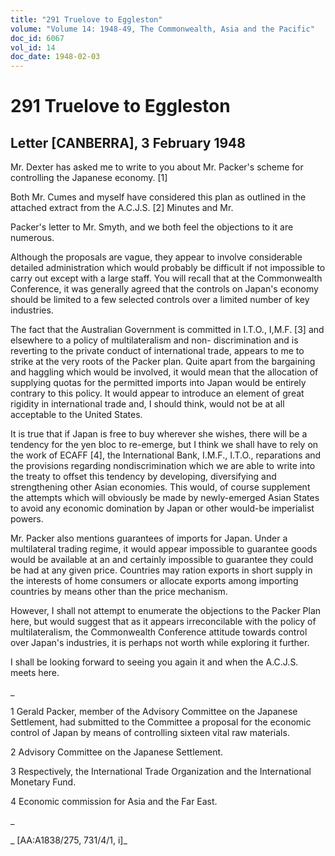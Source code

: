 ```yaml
---
title: "291 Truelove to Eggleston"
volume: "Volume 14: 1948-49, The Commonwealth, Asia and the Pacific"
doc_id: 6067
vol_id: 14
doc_date: 1948-02-03
---
```


# 291 Truelove to Eggleston

## Letter [CANBERRA], 3 February 1948

Mr. Dexter has asked me to write to you about Mr. Packer's scheme for controlling the Japanese economy. [1]

Both Mr. Cumes and myself have considered this plan as outlined in the attached extract from the A.C.J.S. [2] Minutes and Mr.

Packer's letter to Mr. Smyth, and we both feel the objections to it are numerous.

Although the proposals are vague, they appear to involve considerable detailed administration which would probably be difficult if not impossible to carry out except with a large staff. You will recall that at the Commonwealth Conference, it was generally agreed that the controls on Japan's economy should be limited to a few selected controls over a limited number of key industries.

The fact that the Australian Government is committed in I.T.O., I,M.F. [3] and elsewhere to a policy of multilateralism and non- discrimination and is reverting to the private conduct of international trade, appears to me to strike at the very roots of the Packer plan. Quite apart from the bargaining and haggling which would be involved, it would mean that the allocation of supplying quotas for the permitted imports into Japan would be entirely contrary to this policy. It would appear to introduce an element of great rigidity in international trade and, I should think, would not be at all acceptable to the United States.

It is true that if Japan is free to buy wherever she wishes, there will be a tendency for the yen bloc to re-emerge, but I think we shall have to rely on the work of ECAFF [4], the International Bank, I.M.F., I.T.O., reparations and the provisions regarding nondiscrimination which we are able to write into the treaty to offset this tendency by developing, diversifying and strengthening other Asian economies. This would, of course supplement the attempts which will obviously be made by newly-emerged Asian States to avoid any economic domination by Japan or other would-be imperialist powers.

Mr. Packer also mentions guarantees of imports for Japan. Under a multilateral trading regime, it would appear impossible to guarantee goods would be available at an and certainly impossible to guarantee they could be had at any given price. Countries may ration exports in short supply in the interests of home consumers or allocate exports among importing countries by means other than the price mechanism.

However, I shall not attempt to enumerate the objections to the Packer Plan here, but would suggest that as it appears irreconcilable with the policy of multilateralism, the Commonwealth Conference attitude towards control over Japan's industries, it is perhaps not worth while exploring it further.

I shall be looking forward to seeing you again it and when the A.C.J.S. meets here.

_

1 Gerald Packer, member of the Advisory Committee on the Japanese Settlement, had submitted to the Committee a proposal for the economic control of Japan by means of controlling sixteen vital raw materials.

2 Advisory Committee on the Japanese Settlement.

3 Respectively, the International Trade Organization and the International Monetary Fund.

4 Economic commission for Asia and the Far East.

_

_ [AA:A1838/275, 731/4/1, i]_
